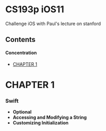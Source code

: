 # CS193p iOS11 

Challenge iOS with Paul's lecture on stanford


## Contents
#### Concentration
- [CHAPTER 1](#chapter-1)


# CHAPTER 1

### Swift
- **Optional**
- **Accessing and Modifying a String**
- **Customizing Initialization**
